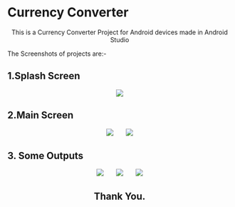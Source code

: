 # Currency Converter
<p style="text-align:center">This is a Currency Converter Project for Android devices made in Android Studio</p>
<p>The Screenshots of projects are:-</p>
<h2>1.Splash Screen</h2>
<p align="center">
<img src="https://user-images.githubusercontent.com/107548404/187040480-19af906f-90da-40ee-81d9-e02c2979a941.jpeg">
</p>
<h2>2.Main Screen</h2>


<p align="center">

   <img src="https://user-images.githubusercontent.com/107548404/187040601-04406800-e6ab-47b8-9ebc-36413a2bfeac.jpeg" >
  &nbsp; &nbsp; &nbsp; 
    <img src="https://user-images.githubusercontent.com/107548404/187040963-375bb70f-cfbf-42a2-b4e7-acdabc89e805.jpeg" >

</p>




<h2>3. Some Outputs</h2>



<p align="center">

   <img src="https://user-images.githubusercontent.com/107548404/187041234-65812e9c-0822-44cf-97d4-914a39eb648c.jpeg" >
  &nbsp; &nbsp; &nbsp; 
    <img src="https://user-images.githubusercontent.com/107548404/187041252-1e213c23-0ff3-4348-bff5-dae28b40dea3.jpeg">
    &nbsp; &nbsp; &nbsp; 
    <img src="https://user-images.githubusercontent.com/107548404/187041369-f78babb2-000b-494b-9cf4-9ec1453d9609.jpeg">
</p>


<h2 align="center">
  Thank You.
  </h2>


